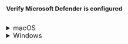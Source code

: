 ### Verify Microsoft Defender is configured

<br>
<details>
  <summary style="font-size:18px">macOS</summary>

  1. Open **Terminal** and run `mdatp health`.
  2. Take note of the value displayed for **org_id**.

  > **Note**:
  > If this command does not return anything, it indicates your device does not have Defender. Hence, [proceed to onboard your macOS device to SEED](onboard-device/mac-os).

  3. Identify the organisation corresponding to this **org_id** from the following table. This is the organisation of the Defender or the antivirus on your device.

    | org_id  | Organisation |
    | ------------- |:-------------:|
    | faa36a5e-2da6-4225-8e27-226177c801a0      | WOG     |
    | 49237d71-42ac-425a-a803-881b92cc18ce  | TechPass    |
    | 6389e966-e334-461d-86ce-0fed12484620      | Hive    |

  4. Choose the required step from the following:

    - If your organisation id corresponds to WOG or TechPass, it indicates that **Microsoft Defender** has been configured correctly and you can ignore the rest of this section.

    - If your organisation id corresponds to Hive, it indicates that your device is still enrolled with Hive. Contact [Hive support](mailto:GDS_DEN@hive.gov.sg) to get the offboarding package to unenrol your device. See the [offboarding FAQ](offboard-device/seed-offboarding-faq.md) to know how to unenrol your device from Defender using the Hive offboarding package.
    
    - If your device is enrolled with a different MDM, contact your organisation IT support to unenrol your device from it.

Within the next few hours, **Intune** pushes the **Microsoft Defender** client to your device with the correct configurations. For more information on the duration, refer to [Microsoft Documentation](https://docs.microsoft.com/en-us/mem/intune/configuration/device-profile-troubleshoot#how-long-does-it-take-for-devices-to-get-a-policy-profile-or-app-after-they-are-assigned).

At any time, users can Sign in to Company Portal app, click the three dots and choose **Check status** to check for policy or profile updates. It may take a while to complete the synchronisation. When completed, the screen will show the timestamp of the last successful sync.


</details>

<details>
  <summary style="font-size:18px">Windows</summary>

1. Go to the **Start** menu and enter **Powershell**.
2. Right-click on the search result for **PowerShell** and select **Run as Administrator**.

![open powershell](/images/offboarding-windows/run_powershell.png)

3. On **Powershell**, run the following command:

```
$reg64 = [Microsoft.Win32.RegistryKey]::OpenBaseKey([Microsoft.Win32.RegistryHive]::LocalMachine, [Microsoft.Win32.RegistryView]::Registry64)
$OrgID =  $reg64.OpenSubKey("SOFTWARE\MICROSOFT\Windows Advanced Threat Protection\Status").GetValue("OrgID")
echo $OrgID
```
4. Take note of the value displayed for **OrgID**.

![find-org-id](/images/offboarding-windows/org_id_win.png)

?> Note: If you don't get any response, it means you do not have Defender installed on your device. You can skip the steps in this section. Hence, [proceed to onboard your Windows device to SEED](onboard-device/windows).

5. Identify the organisation corresponding to this **OrgId** from the following table. This is the organisation of the Defender or the antivirus on your device.

  | OrgId  | Organisation |
  | ------------- |:-------------:|
  | faa36a5e-2da6-4225-8e27-226177c801a0      | WOG     |
  | 49237d71-42ac-425a-a803-881b92cc18ce  | TechPass    |
  | 6389e966-e334-461d-86ce-0fed12484620      | Hive     |

6. Choose the required step from the following:

  - If your organisation id corresponds to WOG or TechPass, it indicates that **Microsoft Defender** has been configured correctly and you can ignore the rest of this section.

  - If your organisation id corresponds to Hive, it indicates that your device is still enrolled with Hive. Contact [Hive support](mailto:GDS_DEN@hive.gov.sg) to get the offboarding package to unenrol your device. See the [offboarding FAQ](offboard-device/seed-offboarding-faq.md) to know how to unenrol your device from Defender using the Hive offboarding package.
    
  - If your device is enrolled with a different MDM, contact your organisation IT support to unenrol your device from it.

Within the next few hours, **Intune** pushes the **Microsoft Defender** client to your device with the correct configurations. For more information on the duration, refer to [Microsoft Documentation](https://docs.microsoft.com/en-us/mem/intune/configuration/device-profile-troubleshoot#how-long-does-it-take-for-devices-to-get-a-policy-profile-or-app-after-they-are-assigned).

At any time, users can manually sync by going to **Start** > **Settings** > **Accounts** > **Access work or school** > **Work or School Account** > **Info** > **Sync**. Alternatively, Open the Company Portal app on your device, go to **Settings** > **Sync**. Wait while Company Portal syncs your device. When complete, the screen will show the timestamp of the last successful sync.


 <!--

 4. Based on the **org_id**, identify the organisation of the Defender or the antivirus on your device.
 
 > **Note**:
  >- The org_id displayed depends on the TechPass account used for enrolling your device to SEED.
  >- If your TechPass ID used for SEED onboarding is similar to <em>your_name<span>@</span>tech.gov.sg</em> or <em>your_name<span>@</span><agency>.gov.sg</em>, your device will be onboarded to SEED under WOG profile - SG Govt M365 profile.</li>
  >- If your TechPass ID used for SEED onboarding is similar to <em>your_name<span>@</span>techpass.gov.sg</em>, your device will be onboarded to SEED under TECHPASS profile.

  > **Note**: If you have any issues in accessing the link to download the offboarding script,
  >- Access the link in incognito mode.
  >- Make sure you are using only the [supported browsers](https://docs.developer.tech.gov.sg/docs/security-suite-for-engineering-endpoint-devices/additional-resources/best-practices?id=supported-browsers).
  >- If you still have issues in downloading the script, create a [support request](https://go.gov.sg/seed-techpass-support).

  5. Once you get the offboarding script, run it on your device to unenrol Defender from your device completely.

   > **Note**:
   > For more information on how to run the offboarding script to remove Defender from the macOS device, refer to **[Remove existing software on your device](prerequisites-for-onboarding?id=remove-existing-software-on-your-device)**.

  


  windows
  The OrgId displayed depends on the TechPass account you used for enrolling your device to SEED.

  > **Note**:
  >- The org_id displayed depends on the TechPass account used for enrolling your device to SEED.
  >- If your TechPass ID used for SEED onboarding is similar to <em>your_name<span>@</span>tech.gov.sg</em> or <em>your_name<span>@</span><agency>.gov.sg</em>, your device will be onboarded to SEED under WOG profile - SG Govt M365 profile.</li>
  >- If your TechPass ID used for SEED onboarding is similar to <em>your_name<span>@</span>techpass.gov.sg</em>, your device will be onboarded to SEED under TECHPASS profile.


  > **Note**:
>- If you have any issues in accessing the link to download the offboarding script, try accessing the link in incognito mode or one of the [supported browsers](https://docs.developer.tech.gov.sg/docs/security-suite-for-engineering-endpoint-devices/additional-resources/best-practices?id=supported-browsers).
>- If you still have issues in downloading the script, create a [support request](https://go.gov.sg/seed-techpass-support).

- For all other organisation ids, contact your organisation's MDM administrator or Defender administrator to get the respective offboarding script and proceed to step 7.

7. Once you get the offboarding script for your current MDM organisation, run it on your device to unenrol your device from it completely.
  -->
